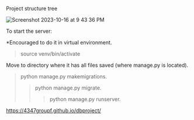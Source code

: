 Project structure tree

![Screenshot 2023-10-16 at 9 43 36 PM](https://github.com/4347groupF/project/assets/1592134/32c07e01-a80b-472c-a38e-28446b51ccef)



To start the server:

*Encouraged to do it in virtual environment.
> source venv/bin/activate

Move to directory where it has all files saved (where manage.py is located).
> python manage.py makemigrations.
>> python manage.py migrate.
>>> python manage.py runserver.


https://4347groupf.github.io/dbproject/

